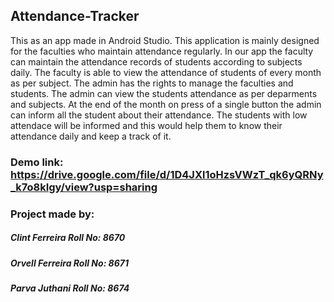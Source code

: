 ## Attendance-Tracker
  
  This as an app made in Android Studio. This application is mainly designed for the faculties who maintain attendance regularly. In our app the faculty can maintain the attendance records of students according to subjects daily. The faculty is able to view the attendance of students of every month as per subject. The admin has the rights to manage the faculties and students. The admin can view the students attendance as per deparments and subjects. At the end of the month on press of a single button the admin can inform all the student about their attendance. The students with low attendace will be informed and this would help them to know their attendance daily and keep a track of it.


### Demo link: https://drive.google.com/file/d/1D4JXl1oHzsVWzT_qk6yQRNy_k7o8kIgy/view?usp=sharing

### Project made by:
##### Clint Ferreira Roll No: 8670
##### Orvell Ferreira Roll No: 8671
##### Parva Juthani Roll No: 8674
